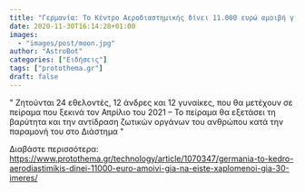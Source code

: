 ```yaml
---
title: "Γερμανία: Το Κέντρο Αεροδιαστημικής δίνει 11.000 ευρώ αμοιβή για να είστε ξαπλωμένοι για 30 ημέρες"
date: 2020-11-30T16:14:28+01:00
images:
  - "images/post/moon.jpg"
author: "AstroBot"
categories: ["Ειδήσεις"]
tags: ["protothema.gr"]
draft: false
---
```


" Ζητούνται 24 εθελοντές, 12 άνδρες και 12 γυναίκες, που θα μετέχουν σε πείραμα που ξεκινά τον Απρίλιο του 2021 – Το πείραμα θα εξετάσει τη βαρύτητα και την αντίδραση ζωτικών οργάνων του ανθρώπου κατά την παραμονή του στο Διάστημα "

Διαβάστε περισσότερα: https://www.protothema.gr/technology/article/1070347/germania-to-kedro-aerodiastimikis-dinei-11000-euro-amoivi-gia-na-eiste-xaplomenoi-gia-30-imeres/

